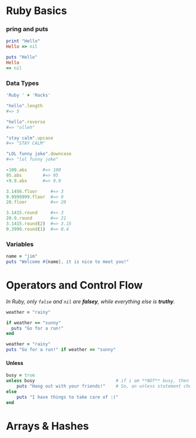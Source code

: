 # Ruby Basics
### pring and puts
``` Ruby
print "Hello"
Hello => nil
```
```Ruby
puts "Hello"
Hello
=> nil
```

### Data Types
```Ruby
'Ruby ' + 'Rocks'
```
``` Ruby
"hello".length
#=> 5
```
``` Ruby
"hello".reverse
#=> "olleh"
```
``` Ruby
"stay calm".upcase
#=> "STAY CALM"
```

``` Ruby
"LOL funny joke".downcase
#=> "lol funny joke"
```
``` Ruby
-100.abs      #=> 100
95.abs        #=> 95
-9.9.abs      #=> 9.9
```
``` Ruby
3.1456.floor     #=> 3
9.9999999.floor  #=> 9
20.floor         #=> 20
```
``` Ruby
3.1415.round     #=> 3
20.9.round       #=> 21
3.1415.round(2)  #=> 3.15
0.3999.round(1)  #=> 0.4
```

### Variables
```Ruby
name = "jim"
puts "Welcome #{name}, it is nice to meet you!"
```
# Operators and Control Flow
_In Ruby, only `false` and `nil` are **falsey**, while everything else is **truthy**._

```Ruby
weather = "rainy"

if weather == "sunny"
  puts "Go for a run!"
end
```
``` Ruby
weather = "rainy"
puts "Go for a run!" if weather == "sunny"
```
#### Unless
``` Ruby
busy = true
unless busy                               # if i am **NOT** busy, then i **WILL** hang out with my friends. 
    puts "Hang out with your friends!"    # So, an unless statement checks if the condition is `false`, instead of `true`.
else
    puts "I have things to take care of :("
end
```
# Arrays & Hashes

